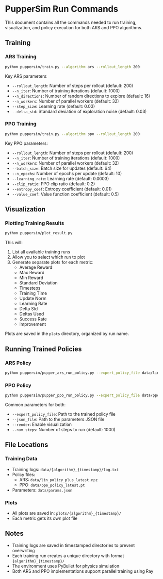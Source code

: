 # PupperSim Run Commands

This document contains all the commands needed to run training, visualization, and policy execution for both ARS and PPO algorithms.

## Training

### ARS Training
```bash
python puppersim/train.py --algorithm ars --rollout_length 200
```

Key ARS parameters:
- `--rollout_length`: Number of steps per rollout (default: 200)
- `--n_iter`: Number of training iterations (default: 1000)
- `--n_directions`: Number of random directions to explore (default: 16)
- `--n_workers`: Number of parallel workers (default: 32)
- `--step_size`: Learning rate (default: 0.03)
- `--delta_std`: Standard deviation of exploration noise (default: 0.03)

### PPO Training
```bash
python puppersim/train.py --algorithm ppo --rollout_length 200
```

Key PPO parameters:
- `--rollout_length`: Number of steps per rollout (default: 200)
- `--n_iter`: Number of training iterations (default: 1000)
- `--n_workers`: Number of parallel workers (default: 32)
- `--batch_size`: Batch size for updates (default: 64)
- `--n_epochs`: Number of epochs per update (default: 10)
- `--learning_rate`: Learning rate (default: 0.0003)
- `--clip_ratio`: PPO clip ratio (default: 0.2)
- `--entropy_coef`: Entropy coefficient (default: 0.01)
- `--value_coef`: Value function coefficient (default: 0.5)

## Visualization

### Plotting Training Results
```bash
python puppersim/plot_result.py
```

This will:
1. List all available training runs
2. Allow you to select which run to plot
3. Generate separate plots for each metric:
   - Average Reward
   - Max Reward
   - Min Reward
   - Standard Deviation
   - Timesteps
   - Training Time
   - Update Norm
   - Learning Rate
   - Delta Std
   - Deltas Used
   - Success Rate
   - Improvement

Plots are saved in the `plots` directory, organized by run name.

## Running Trained Policies

### ARS Policy
```bash
python puppersim/pupper_ars_run_policy.py --expert_policy_file data/lin_policy_plus_latest.npz --json_file data/params.json --render
```

### PPO Policy
```bash
python puppersim/pupper_ppo_run_policy.py --expert_policy_file data/ppo_policy_latest.pt --json_file data/params.json --render
```

Common parameters for both:
- `--expert_policy_file`: Path to the trained policy file
- `--json_file`: Path to the parameters JSON file
- `--render`: Enable visualization
- `--num_steps`: Number of steps to run (default: 1000)

## File Locations

### Training Data
- Training logs: `data/{algorithm}_{timestamp}/log.txt`
- Policy files: 
  - ARS: `data/lin_policy_plus_latest.npz`
  - PPO: `data/ppo_policy_latest.pt`
- Parameters: `data/params.json`

### Plots
- All plots are saved in: `plots/{algorithm}_{timestamp}/`
- Each metric gets its own plot file

## Notes

- Training logs are saved in timestamped directories to prevent overwriting
- Each training run creates a unique directory with format `{algorithm}_{timestamp}/`
- The environment uses PyBullet for physics simulation
- Both ARS and PPO implementations support parallel training using Ray 